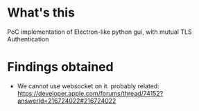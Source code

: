# What's this

PoC implementation of Electron-like python gui, with mutual TLS Authentication

# Findings obtained

* We cannot use websocket on it. probably related: https://developer.apple.com/forums/thread/74152?answerId=216724022#216724022
